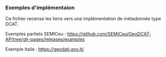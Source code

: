 <h3><a name="md-on-md">Exemples d'implémentaion</a></h3>
<p>Ce fichier recense les liens vers une implémentation de métadonnée type DCAT.</p>

Exemples partiels SEMICeu : https://github.com/SEMICeu/GeoDCAT-AP/tree/gh-pages/releases/examples

Exemple italie : https://geodati.gov.it/

